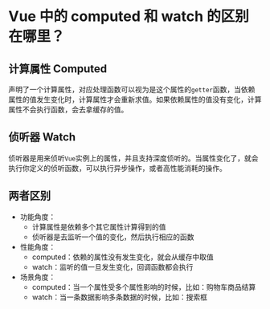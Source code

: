 # Vue 中的 computed 和 watch 的区别在哪里？

## 计算属性 Computed

声明了一个计算属性，对应处理函数可以视为是这个属性的`getter`函数，当依赖属性的值发生变化时，计算属性才会重新求值。如果依赖属性的值没有变化，计算属性不会执行函数，会去拿缓存的值。

## 侦听器 Watch

侦听器是用来侦听`Vue`实例上的属性，并且支持深度侦听的。当属性变化了，就会执行你定义的侦听函数，可以执行异步操作，或者高性能消耗的操作。

## 两者区别

* 功能角度：
  * 计算属性是依赖多个其它属性计算得到的值
  * 侦听器是去监听一个值的变化，然后执行相应的函数
* 性能角度：
  * computed：依赖的属性没有发生变化，就会从缓存中取值
  * watch：监听的值一旦发生变化，回调函数都会执行
* 场景角度：
  * computed：当一个属性受多个属性影响的时候，比如：购物车商品结算
  * watch：当一条数据影响多条数据的时候，比如：搜索框

